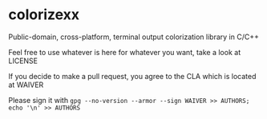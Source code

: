# colorizexx

Public-domain, cross-platform, terminal output colorization library in C/C++

Feel free to use whatever is here for whatever you want, take a look at LICENSE

If you decide to make a pull request, you agree to the CLA which is located at WAIVER

Please sign it with `gpg --no-version --armor --sign WAIVER >> AUTHORS; echo '\n' >> AUTHORS`
